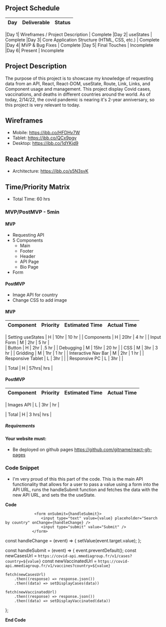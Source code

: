 ## Project Schedule

|  Day | Deliverable | Status |
|---|---| ---|

|Day 1| Wireframes / Project Description                | Complete
|Day 2| useStates                                       | Complete
|Day 3| Core Application Structure (HTML, CSS, etc.)    | Complete
|Day 4| MVP & Bug Fixes                                 | Complete
|Day 5| Final Touches                                   | Incomplete
|Day 6| Present                                         | Incomplete


## Project Description

The purpose of this project is to showcase my knowledge of requesting data from an API, React, React-DOM, useState, Route, Link, Links, and Component usage and management. This project display Covid cases, vaccinations, and deaths in different countries around the world. As of today, 2/14/22, the covid pandemic is nearing it's 2-year anniversary, so this project is very relevant to today. 

## Wireframes
- Mobile: https://ibb.co/HFDHv7W
- Tablet: https://ibb.co/QCx9pgv
- Desktop: https://ibb.co/1dYKjd9

## React Architecture
- Architecture: https://ibb.co/s5N3svK

## Time/Priority Matrix 
 - Total Time: 60 hrs

### MVP/PostMVP - 5min
#### MVP

- Requesting API
- 5 Components
    - Main
    - Footer
    - Header
    - API Page
    - Bio Page
- Form


#### PostMVP 
- Image API for country
- Change CSS to add image

#### MVP

| Component | Priority | Estimated Time | Actual Time |
| --- | :---: |  :---: | :---: | 

| Setting useStates   | H | 10hr  | 10 hr |
| Components          | H | 20hr  | 4 hr  |
| Input Form          | M | 2hr   | 5 hr  |  
| Button              | H | 2hr   | .5 hr | 
| Debugging           | M | 15hr  | 20 hr |
| CSS                 | M | 3hr   | 3 hr |
| Gridding            | M | 1hr   | 1 hr |
| Interactive Nav Bar | M | 2hr   | 1 hr |
| Responsive Tablet   | L | 3hr   |  |
| Responsive PC       | L | 3hr   |  |




| Total | H | 57hrs| hrs |

#### PostMVP
| Component | Priority | Estimated Time | Actual Time |
| --- | :---: |  :---: | :---: | 

| Images API                | L | 3hr | hr |

| Total | H | 3 hrs| hrs |


##### Requirements

#### Your website must:
- Be deployed on github pages https://github.com/gitname/react-gh-pages

### Code Snippet
 - I'm very proud of this this part of the code. This is the main API functionality that allows for a user to pass a value using a form into the API URL, runs the handleSubmit function and fetches the data with the new API URL, and sets the the useState.

**Code**

                 <form onSubmit={handleSubmit}>
                    <input type="text" value={value} placeholder="Search by country" onChange={handleChange} />
                    <input type="submit" value="Submit" />
                </form>

  const handleChange = (event) => {
    setValue(event.target.value);
    };

  const handleSubmit = (event) => {
    event.preventDefault();
    const newCasesUrl = `https://covid-api.mmediagroup.fr/v1/cases?country=${value}`
    const newVaccinatedUrl = `https://covid-api.mmediagroup.fr/v1/vaccines?country=${value}`
  
    fetch(newCasesUrl)
        .then((response) => response.json())
        .then((data) => setDisplayCases(data))

    fetch(newVaccinatedUrl)
        .then((response) => response.json())
        .then((data) => setDisplayVaccinated(data))
  };

**End Code**
